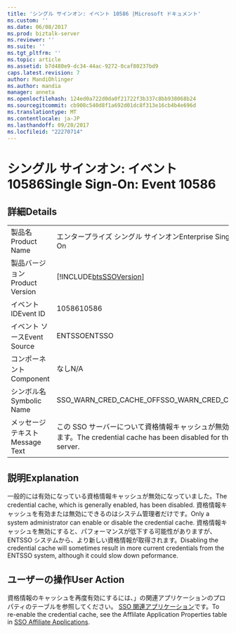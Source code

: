 ```yaml
---
title: 'シングル サインオン: イベント 10586 |Microsoft ドキュメント'
ms.custom: ''
ms.date: 06/08/2017
ms.prod: biztalk-server
ms.reviewer: ''
ms.suite: ''
ms.tgt_pltfrm: ''
ms.topic: article
ms.assetid: b7d480e9-dc34-44ac-9272-0caf80237bd9
caps.latest.revision: 7
author: MandiOhlinger
ms.author: mandia
manager: anneta
ms.openlocfilehash: 124ed0a722d0da0f21722f3b337c8bb938068b24
ms.sourcegitcommit: cb908c540d8f1a692d01dc8f313e16cb4b4e696d
ms.translationtype: MT
ms.contentlocale: ja-JP
ms.lasthandoff: 09/20/2017
ms.locfileid: "22270714"
---
```

# <a name="single-sign-on-event-10586"></a><span data-ttu-id="999e2-102">シングル サインオン: イベント 10586</span><span class="sxs-lookup"><span data-stu-id="999e2-102">Single Sign-On: Event 10586</span></span>
## <a name="details"></a><span data-ttu-id="999e2-103">詳細</span><span class="sxs-lookup"><span data-stu-id="999e2-103">Details</span></span>  
  
|||  
|-|-|  
|<span data-ttu-id="999e2-104">製品名</span><span class="sxs-lookup"><span data-stu-id="999e2-104">Product Name</span></span>|<span data-ttu-id="999e2-105">エンタープライズ シングル サインオン</span><span class="sxs-lookup"><span data-stu-id="999e2-105">Enterprise Single Sign-On</span></span>|  
|<span data-ttu-id="999e2-106">製品バージョン</span><span class="sxs-lookup"><span data-stu-id="999e2-106">Product Version</span></span>|[!INCLUDE[btsSSOVersion](../includes/btsssoversion-md.md)]|  
|<span data-ttu-id="999e2-107">イベント ID</span><span class="sxs-lookup"><span data-stu-id="999e2-107">Event ID</span></span>|<span data-ttu-id="999e2-108">10586</span><span class="sxs-lookup"><span data-stu-id="999e2-108">10586</span></span>|  
|<span data-ttu-id="999e2-109">イベント ソース</span><span class="sxs-lookup"><span data-stu-id="999e2-109">Event Source</span></span>|<span data-ttu-id="999e2-110">ENTSSO</span><span class="sxs-lookup"><span data-stu-id="999e2-110">ENTSSO</span></span>|  
|<span data-ttu-id="999e2-111">コンポーネント</span><span class="sxs-lookup"><span data-stu-id="999e2-111">Component</span></span>|<span data-ttu-id="999e2-112">なし</span><span class="sxs-lookup"><span data-stu-id="999e2-112">N/A</span></span>|  
|<span data-ttu-id="999e2-113">シンボル名</span><span class="sxs-lookup"><span data-stu-id="999e2-113">Symbolic Name</span></span>|<span data-ttu-id="999e2-114">SSO_WARN_CRED_CACHE_OFF</span><span class="sxs-lookup"><span data-stu-id="999e2-114">SSO_WARN_CRED_CACHE_OFF</span></span>|  
|<span data-ttu-id="999e2-115">メッセージ テキスト</span><span class="sxs-lookup"><span data-stu-id="999e2-115">Message Text</span></span>|<span data-ttu-id="999e2-116">この SSO サーバーについて資格情報キャッシュが無効になっています。</span><span class="sxs-lookup"><span data-stu-id="999e2-116">The credential cache has been disabled for this SSO server.</span></span>|  
  
## <a name="explanation"></a><span data-ttu-id="999e2-117">説明</span><span class="sxs-lookup"><span data-stu-id="999e2-117">Explanation</span></span>  
 <span data-ttu-id="999e2-118">一般的には有効になっている資格情報キャッシュが無効になっていました。</span><span class="sxs-lookup"><span data-stu-id="999e2-118">The credential cache, which is generally enabled, has been disabled.</span></span> <span data-ttu-id="999e2-119">資格情報キャッシュを有効または無効にできるのはシステム管理者だけです。</span><span class="sxs-lookup"><span data-stu-id="999e2-119">Only a system administrator can enable or disable the credential cache.</span></span> <span data-ttu-id="999e2-120">資格情報キャッシュを無効にすると、パフォーマンスが低下する可能性がありますが、ENTSSO システムから、より新しい資格情報が取得されます。</span><span class="sxs-lookup"><span data-stu-id="999e2-120">Disabling the credential cache will sometimes result in more current credentials from the ENTSSO system, although it could slow down peformance.</span></span>  
  
## <a name="user-action"></a><span data-ttu-id="999e2-121">ユーザーの操作</span><span class="sxs-lookup"><span data-stu-id="999e2-121">User Action</span></span>  
 <span data-ttu-id="999e2-122">資格情報のキャッシュを再度有効にするには、」の関連アプリケーションのプロパティのテーブルを参照してください。 [SSO 関連アプリケーション](../core/sso-affiliate-applications.md)です。</span><span class="sxs-lookup"><span data-stu-id="999e2-122">To re-enable the credential cache, see the Afflilate Application Properties table in [SSO Affiliate Applications](../core/sso-affiliate-applications.md).</span></span>